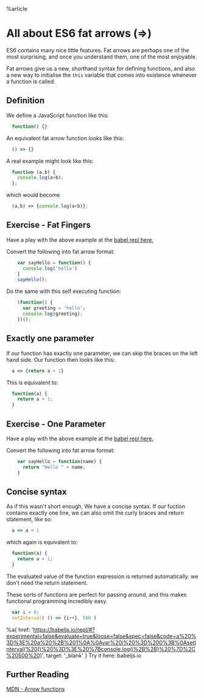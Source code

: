 %article


# All about ES6 fat arrows (=>)

ES6 contains many nice little features. Fat arrows are perhaps one of the most surprising, and once you understand them, one of the most enjoyable.

Fat arrows give us a new, shorthand syntax for defining functions, and also a new way to initialise the `this` variable that comes into existence whenever a function is called.

## Definition

We define a JavaScript function like this:

```js
  function() {}
```





An equivalent fat arrow function looks like this:

```js
  () => {}
```





A real example might look like this:

```js
  function (a,b) {
    console.log(a+b);
  };
```





which would become

```js
  (a,b) => {console.log(a+b)};
```







## Exercise - Fat Fingers

Have a play with the above example at the <a href='https://babeljs.io/repl/#?experimental=false&evaluate=true&loose=false&spec=false&code=var%20a%20%3D%20function()%20%7B%7D%3B%0A%0Avar%20b%20%3D%20()%20%3D%3E%20%7B%7D%3B%0A%0Avar%20c%20%3D%20function%20(a%2Cb)%20%7B%0A%20%20console.log(a%2Bb)%3B%0A%7D%3B%0A%0Avar%20d%20%3D%20(a%2Cb)%20%3D%3E%20%7Bconsole.log(a%2Bb)%7D%3B' target='_blank'>babel repl here.</a>

Convert the following into fat arrow format:

```js
    var sayHello = function() {
      console.log('hello')
    }
    sayHello();
```





Do the same with this self executing function:

```js
    (function() {
      var greeting = 'hello';
      console.log(greeting);
    })();
```







## Exactly one parameter

If our function has exactly one parameter, we can skip the braces on the left hand side. Our function then looks like this:

```js
  a => {return a + 1}
```





This is equivalent to:

```js
  function(a) {
    return a + 1;
  }
```








## Exercise - One Parameter

Have a play with the above example at the <a href='https://babeljs.io/repl/#?experimental=false&evaluate=true&loose=false&spec=false&code=a%20%3D%3E%20%7Breturn%20a%20%2B%201%7D' target='_blank'>babel repl here.</a>

Convert the following into fat arrow format:

```js
    var sayHello = function(name) {
      return "Hello " + name;
    }
```







## Concise syntax

As if this wasn't short enough, We have a concise syntax. If our fuction contains exactly one line, we can also omit the curly braces and return statement, like so:

```js
  a => a + 1
```





which again is equivalent to:

```js
  function(a) {
    return a + 1;
  }
```





The evaluated value of the function expression is returned automatically. we don't need the return statement.

These sorts of functions are perfect for passing around, and this makes functional programming incredibly easy.

```js
  var i = 0;
  setInterval( () => {i++}, 500 )
```








%a{ href: 'https://babeljs.io/repl/#?experimental=false&evaluate=true&loose=false&spec=false&code=a%20%3D%3E%20a%20%2B%201%0A%0Avar%20i%20%3D%200%3B%0AsetInterval(%20()%20%3D%3E%20%7Bconsole.log(i%2B%2B)%20%7D%2C%20500%20)', target: '_blank' } Try it here: babeljs.io



## Further Reading

<a href='https://developer.mozilla.org/en/docs/Web/JavaScript/Reference/Functions/Arrow_functions' target='_blank'>MDN - Arrow functions</a>
